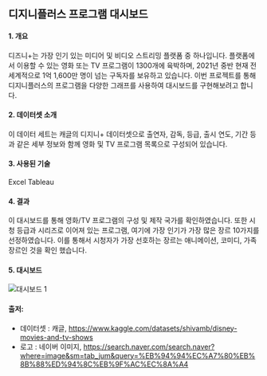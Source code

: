 ##  디지니플러스 프로그램 대시보드

#### 1. 개요

디즈니+는 가장 인기 있는 미디어 및 비디오 스트리밍 플랫폼 중 하나입니다. 플랫폼에서 이용할 수 있는 영화 또는 TV 프로그램이 1300개에 육박하며, 2021년 중반 현재 전 세계적으로 1억 1,600만 명이 넘는 구독자를 보유하고 있습니다. 이번 프로젝트를 통해 디지니플러스의 프로그램을 다양한 그래프를 사용하여 대시보드를 구현해보려고 합니다.

#### 2. 데이터셋 소개

이 데이터 세트는 캐글의 디지니+ 데이터셋으로 출연자, 감독, 등급, 출시 연도, 기간 등과 같은 세부 정보와 함께 영화 및 TV 프로그램 목록으로 구성되어 있습니다.

#### 3. 사용된 기술

Excel
Tableau

#### 4. 결과

이 대시보드를 통해 영화/TV 프로그램의 구성 및 제작 국가를 확인하였습니다. 또한 시청 등급과 시리즈로 이어져 있는 프로그램, 여기에 가장 인기가 가장 많은 장르 10가지를 선정하였습니다. 이를 통해서 시청자가 가장 선호하는 장르는 애니메이션, 코미디, 가족 장르인 것을 확인 했습니다.

#### 5. 대시보드

![대시보드 1](https://user-images.githubusercontent.com/109095108/235302661-12946394-68d3-47b9-abd1-26c66ffb2cda.png)



#### 출저: 
- 데이터셋 : 캐글, https://www.kaggle.com/datasets/shivamb/disney-movies-and-tv-shows
- 로고 : 네이버 이미지, https://search.naver.com/search.naver?where=image&sm=tab_jum&query=%EB%94%94%EC%A7%80%EB%8B%88%ED%94%8C%EB%9F%AC%EC%8A%A4

